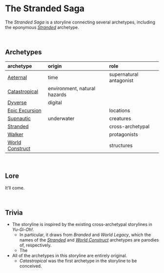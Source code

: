 # The Stranded Saga

The *Stranded Saga* is a storyline connecting several archetypes, including the eponymous [*Stranded*](archetypes/Stranded.md) archetype.


<br>


## Archetypes

| archetype | origin | role |
| :-------- | :----- | :--- |
| [Aeternal](archetypes/Aeternal.md) | time | supernatural antagonist |
| [Catastropical](archetypes/Catastropical.md) | environment, natural hazards | |
| [Dyverse](archetypes/Dyverse.md) | digital | |
| [Epic Excursion](archetypes/Epic%20Excursion.md) | | locations |
| [Supnautic](archetypes/Supnautic.md) | underwater | creatures |
| [Stranded](archetypes/Stranded.md) | | cross-archetypal |
| [Walker](archetypes/Walker.md) | | protagonists |
| [World Construct](archetypes/World%20Construct.md) | | structures |


<br>


## Lore

It’ll come.


<br>


## Trivia

- The storyline is inspired by the existing cross-archetypal storylines in *Yu-Gi-Oh!*.
  - In particular, it draws from *Branded* and *World Legacy*, which the names of the [*Stranded*](archetypes/Stranded.md) and [*World Construct*](archetypes/World%20Construct.md) archetypes are parodies of, respectively.
  - The 
- All of the archetypes in this storyline are entirely original.
  - *Catastropical* was the first archetype in the storyline to be conceived.
